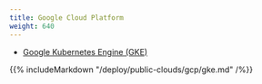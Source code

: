 ```yaml
---
title: Google Cloud Platform
weight: 640
---
```


<ul class="nav nav-tabs">
  <li >
    <a data-toggle="tab" href="#gke">
      <i class="fa fa-cubes" aria-hidden="true"></i>
      Google Kubernetes Engine (GKE)
    </a>
  </li>
</ul>

<div class="tab-content">
  <div id="gke" class="tab-pane fade in active">
    {{% includeMarkdown "/deploy/public-clouds/gcp/gke.md" /%}}
  </div>
</div>
